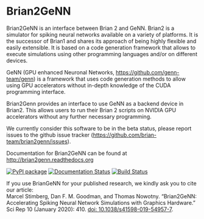 Brian2GeNN
==========
Brian2GeNN is an interface between Brian 2 and GeNN. Brian2 is a simulator for spiking neural networks available on a variety of platforms. It is the successor of Brian1 and shares its approach of being highly flexible and easily extensible. It is based on a code generation framework that allows to execute simulations using other programming languages and/or on different
devices. 

GeNN (GPU enhanced Neuronal Networks, https://github.com/genn-team/genn) is a framework that uses code generation methods to allow using GPU accelerators without in-depth knowledge of the CUDA programming interface.

Brian2Genn provides an interface to use GeNN as a backend device in Brian2. This allows users to run their Brian 2 scripts on NVIDIA GPU accelerators without any further necessary programming.

We currently consider this software to be in the beta status, please report
issues to the github issue tracker (https://github.com/brian-team/brian2genn/issues).

Documentation for Brian2GeNN can be found at http://brian2genn.readthedocs.org

[![PyPI package](https://img.shields.io/pypi/v/Brian2GeNN.svg)](https://pypi.python.org/pypi/Brian2)
[![Documentation Status](https://readthedocs.org/projects/brian2genn/badge/?version=stable)](https://brian2genn.readthedocs.io/en/stable/?badge=stable)
[![Build Status](https://github.com/brian-team/brian2genn/actions/workflows/testsuite.yml/badge.svg)](https://github.com/brian-team/brian2genn/actions/workflows/testsuite.yml)

If you use BrianGeNN for your published research, we kindly ask you to cite our article:  
Marcel Stimberg, Dan F. M. Goodman, and Thomas Nowotny. “Brian2GeNN: Accelerating Spiking Neural Network Simulations with Graphics Hardware.” Sci Rep 10 (January 2020): 410. [doi: 10.1038/s41598-019-54957-7](https://doi.org/10.1038/s41598-019-54957-7).
